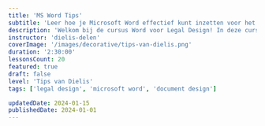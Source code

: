 ```yaml
---
title: 'MS Word Tips'
subtitle: 'Leer hoe je Microsoft Word effectief kunt inzetten voor het maken van van gebruiksvriendelijke juridische documenten'
description: 'Welkom bij de cursus Word voor Legal Design! In deze cursus leer je hoe je Microsoft Word optimaal kunt gebruiken voor het maken van effectieve juridische documenten. Je hebt geen geavanceerde design software nodig - alles wat je nodig hebt is Microsoft Word.'
instructor: 'dielis-delen'
coverImage: '/images/decorative/tips-van-dielis.png'
duration: '2:30:00'
lessonsCount: 20
featured: true
draft: false
level: 'Tips van Dielis'
tags: ['legal design', 'microsoft word', 'document design']

updatedDate: 2024-01-15
publishedDate: 2024-01-01
---
```


